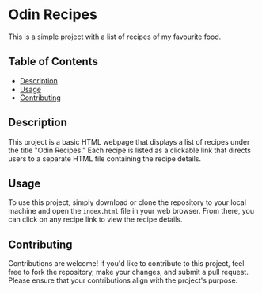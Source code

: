 # Odin Recipes

This is a simple project with a list of recipes of my favourite food.

## Table of Contents

- [Description](#description)
- [Usage](#usage)
- [Contributing](#contributing)

## Description

This project is a basic HTML webpage that displays a list of recipes under the title "Odin Recipes." Each recipe is listed as a clickable link that directs users to a separate HTML file containing the recipe details.

## Usage

To use this project, simply download or clone the repository to your local machine and open the `index.html` file in your web browser. From there, you can click on any recipe link to view the recipe details.

## Contributing

Contributions are welcome! If you'd like to contribute to this project, feel free to fork the repository, make your changes, and submit a pull request. Please ensure that your contributions align with the project's purpose.
